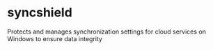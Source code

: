 # syncshield
 Protects and manages synchronization settings for cloud services on Windows to ensure data integrity
